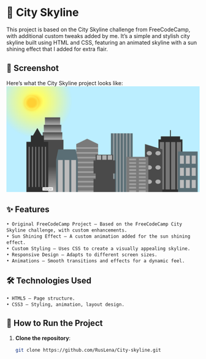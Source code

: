 # 🌆 City Skyline  

This project is based on the City Skyline challenge from FreeCodeCamp, with additional custom tweaks added by me. It’s a simple and stylish city skyline built using HTML and CSS, featuring an animated skyline with a sun shining effect that I added for extra flair.
## 📸 Screenshot

Here’s what the City Skyline project looks like:
<img src="Screenshot-2.png" alt="City Skyline Screenshot" width="600">

## ✨ Features

    • Original FreeCodeCamp Project – Based on the FreeCodeCamp City Skyline challenge, with custom enhancements.
    • Sun Shining Effect – A custom animation added for the sun shining effect.
    • Custom Styling – Uses CSS to create a visually appealing skyline.
    • Responsive Design – Adapts to different screen sizes.
    • Animations – Smooth transitions and effects for a dynamic feel.

## 🛠️ Technologies Used

    • HTML5 – Page structure.
    • CSS3 – Styling, animation, layout design.

## 🚀 How to Run the Project  

1. **Clone the repository**:  
   ```bash
   git clone https://github.com/RusLena/City-skyline.git